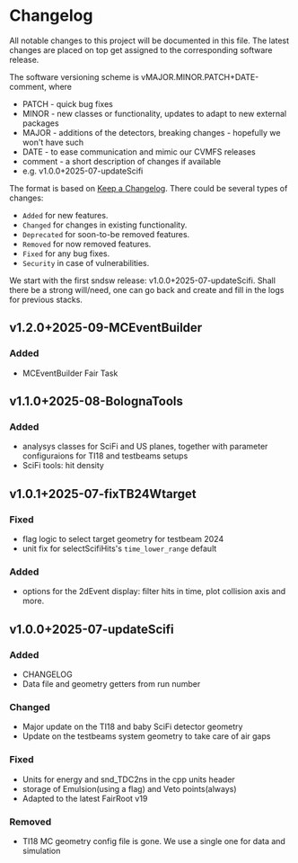 # Changelog

All notable changes to this project will be documented in this file.
The latest changes are placed on top get assigned to the corresponding
software release.

The software versioning scheme is vMAJOR.MINOR.PATCH+DATE-comment, where
 - PATCH - quick bug fixes
 - MINOR - new classes or functionality, updates to adapt to new external packages
 - MAJOR - additions of the detectors, breaking changes - hopefully we won't have such
 - DATE - to ease communication and mimic our CVMFS releases
 - comment - a short description of changes if available
 - e.g. v1.0.0+2025-07-updateScifi


The format is based on [Keep a Changelog](https://keepachangelog.com/en/1.1.0/).
There could be several types of changes:
- `Added` for new features.
- `Changed` for changes in existing functionality.
- `Deprecated` for soon-to-be removed features.
- `Removed` for now removed features.
- `Fixed` for any bug fixes.
- `Security` in case of vulnerabilities.

We start with the first sndsw release: v1.0.0+2025-07-updateScifi.
Shall there be a strong will/need, one can go back and create and
fill in the logs for previous stacks.

## v1.2.0+2025-09-MCEventBuilder

### Added

- MCEventBuilder Fair Task

## v1.1.0+2025-08-BolognaTools

### Added

- analysys classes for SciFi and US planes, together with parameter configuraions for TI18 and testbeams setups
- SciFi tools: hit density

## v1.0.1+2025-07-fixTB24Wtarget

### Fixed

- flag logic to select target geometry for testbeam 2024
- unit fix for selectScifiHits's `time_lower_range` default

### Added

- options for the 2dEvent display: filter hits in time, plot collision axis and more.

## v1.0.0+2025-07-updateScifi

### Added

- CHANGELOG
- Data file and geometry getters from run number

### Changed

- Major update on the TI18 and baby SciFi detector geometry
- Update on the testbeams system geometry to take care of air gaps

### Fixed

- Units for energy and snd_TDC2ns in the cpp units header
- storage of Emulsion(using a flag) and Veto points(always)
- Adapted to the latest FairRoot v19

### Removed

- TI18 MC geometry config file is gone. We use a single one for data and simulation
